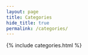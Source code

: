 ```yaml
---
layout: page
title: Categories
hide_title: true
permalink: /categories/
---
```

{% include categories.html %}
